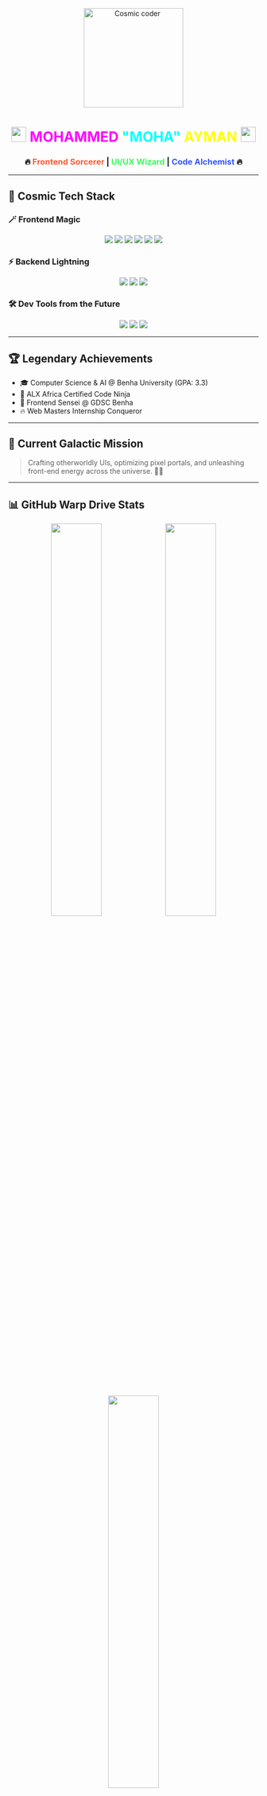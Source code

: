 <!-- 🚀 Moha's Intergalactic Developer Profile 🚀 -->
<div align="center">

  <img src="https://giphy.com/gifs/ferdinandmovie-animation-xT9IgtEzprjoKE5gru" width="200" alt="Cosmic coder"/>

  <h1>
    <img src="https://giphy.com/gifs/ferdinandmovie-animation-xT9IgtEzprjoKE5gru" width="30px">
    <span style="color: #FF00FF;">MOHAMMED</span> 
    <span style="color: #00FFFF;">"MOHA"</span> 
    <span style="color: #FFFF00;">AYMAN</span>
    <img src="https://media.giphy.com/media/hvRJCLFzcasrR4ia7z/giphy.gif" width="30px">
  </h1>

  <h3>
    🔥 <span style="color: #FF5733;">Frontend Sorcerer</span> |
    <span style="color: #33FF57;">UI/UX Wizard</span> |
    <span style="color: #3357FF;">Code Alchemist</span> 🔥
  </h3>

</div>

---

## 🌟 Cosmic Tech Stack

### 🪄 Frontend Magic
<div align="center">
  <img src="https://img.shields.io/badge/React-%2320232a.svg?style=for-the-badge&logo=react&logoColor=%2361DAFB">
  <img src="https://img.shields.io/badge/typescript-%23007ACC.svg?style=for-the-badge&logo=typescript&logoColor=white">
  <img src="https://img.shields.io/badge/javascript-%23323330.svg?style=for-the-badge&logo=javascript&logoColor=%23F7DF1E">
  <img src="https://img.shields.io/badge/tailwindcss-%2338B2AC.svg?style=for-the-badge&logo=tailwind-css&logoColor=white">
  <img src="https://img.shields.io/badge/html5-%23E34F26.svg?style=for-the-badge&logo=html5&logoColor=white">
  <img src="https://img.shields.io/badge/css3-%231572B6.svg?style=for-the-badge&logo=css3&logoColor=white">
</div>

### ⚡ Backend Lightning
<div align="center">
  <img src="https://img.shields.io/badge/python-3670A0?style=for-the-badge&logo=python&logoColor=ffdd54">
  <img src="https://img.shields.io/badge/php-%23777BB4.svg?style=for-the-badge&logo=php&logoColor=white">
  <img src="https://img.shields.io/badge/c++-%2300599C.svg?style=for-the-badge&logo=c%2B%2B&logoColor=white">
</div>

### 🛠️ Dev Tools from the Future
<div align="center">
  <img src="https://img.shields.io/badge/Visual%20Studio%20Code-0078d7.svg?style=for-the-badge&logo=visual-studio-code&logoColor=white">
  <img src="https://img.shields.io/badge/git-%23F05033.svg?style=for-the-badge&logo=git&logoColor=white">
  <img src="https://img.shields.io/badge/figma-%23F24E1E.svg?style=for-the-badge&logo=figma&logoColor=white">
</div>

---

## 🏆 Legendary Achievements

- 🎓 Computer Science & AI @ Benha University (GPA: 3.3)  
- 🥷 ALX Africa Certified Code Ninja  
- 🎯 Frontend Sensei @ GDSC Benha  
- 🔥 Web Masters Internship Conqueror  

---

## 🚧 Current Galactic Mission

> Crafting otherworldly UIs, optimizing pixel portals, and unleashing front-end energy across the universe. 🚀✨

---

## 📊 GitHub Warp Drive Stats

<div align="center">
  <img src="https://github-readme-stats.vercel.app/api?username=yourusername&show_icons=true&theme=radical&border_color=ff00ff&include_all_commits=true" width="45%" />
  <img src="https://github-readme-streak-stats.herokuapp.com/?user=yourusername&theme=radical&border=ff00ff" width="45%" />
  <img src="https://github-readme-stats.vercel.app/api/top-langs/?username=yourusername&layout=compact&theme=vision-friendly-dark" width="45%" />
</div>

---

## 🎧 Cosmic Coding Soundtrack

<p align="center">
  <img src="https://novatorem.vercel.app/api/spotify?background_color=0d1117&border_color=ff00ff" alt="Spotify Now Playing" />
</p>

---

## 🏀 Chicago Bulls Vibes

<div align="center">
  <img src="https://media.giphy.com/media/3o7TKz2XyDQjcv2zUQ/giphy.gif" width="300" alt="Chicago Bulls">
</div>

---

## 📡 Intergalactic Communication Channels

<div align="center">
  <a href="mailto:mohammedayman2534@gmail.com">
    <img src="https://img.shields.io/badge/EMAIL-%23D14836.svg?style=for-the-badge&logo=gmail&logoColor=white">
  </a>
  <a href="https://www.linkedin.com/in/mohammed-ayman-910706268">
    <img src="https://img.shields.io/badge/LinkedIn-%230077B5.svg?style=for-the-badge&logo=linkedin&logoColor=white">
  </a>
  <a href="https://github.com/yourusername">
    <img src="https://img.shields.io/badge/GitHub-%23121011.svg?style=for-the-badge&logo=github&logoColor=white">
  </a>
</div>

---

<div align="center">
  <img src="https://media.giphy.com/media/3o7TKSjRrfIPjeiVyM/giphy.gif" width="200" alt="Alien waving">
  <h3>🚀 Ready to launch awesome projects into the coding universe! 🚀</h3>
</div>

